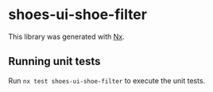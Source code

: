 # shoes-ui-shoe-filter

This library was generated with [Nx](https://nx.dev).

## Running unit tests

Run `nx test shoes-ui-shoe-filter` to execute the unit tests.
